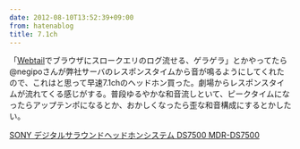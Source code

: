 ```yaml
---
date: 2012-08-10T13:52:39+09:00
from: hatenablog
title: 7.1ch
---
```


<p>「<a href="https://github.com/r7kamura/webtail">Webtail</a>でブラウザにスロークエリのログ流せる、ゲラゲラ」とかやってたら@negipoさんが弊社サーバのレスポンスタイムから音が鳴るようにしてくれたので、これはと思って早速7.1chのヘッドホン買った。劇場からレスポンスタイムが流れてくる感じがする。普段ゆるやかな和音流しといて、ピークタイムになったらアップテンポになるとか、おかしくなったら歪な和音構成にするとかしたい。</p><p></p><a href="http://www.amazon.co.jp/exec/obidos/ASIN/B005LA53D8/r7kamura-22/">SONY デジタルサラウンドヘッドホンシステム DS7500 MDR-DS7500</a>

